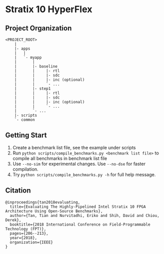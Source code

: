 # Stratix 10 HyperFlex

## Project Organization

```
<PROJECT_ROOT>
    |
    |- apps
    |   |
    |   `- myapp
    |       |
    |       |- baseline
    |       |     |- rtl
    |       |     |- sdc
    |       |     |- inc (optional)
    |       |     `- ...
    |       |- step1
    |       |     |- rtl
    |       |     |- sdc
    |       |     |- inc (optional)
    |       |     `- ...
    |       `- ...
    |- scripts
    `- common
```

## Getting Start

1. Create a benchmark list file, see the example under scripts
2. Run `python scripts/compile_benchmarks.py <benchmark list file>` to compile all benchmarks in benchmark list file
3. Use `--no-sim` for experimental changes. Use `--no-dse` for faster compilation.
4. Try `python scripts/compile_benchmarks.py -h` for full help message.

## Citation
```
@inproceedings{tan2018evaluating,
  title={Evaluating The Highly-Pipelined Intel Stratix 10 FPGA Architecture Using Open-Source Benchmarks},
  author={Tan, Tian and Nurvitadhi, Eriko and Shih, David and Chiou, Derek},
  booktitle={2018 International Conference on Field-Programmable Technology (FPT)},
  pages={206--213},
  year={2018},
  organization={IEEE}
}
```
